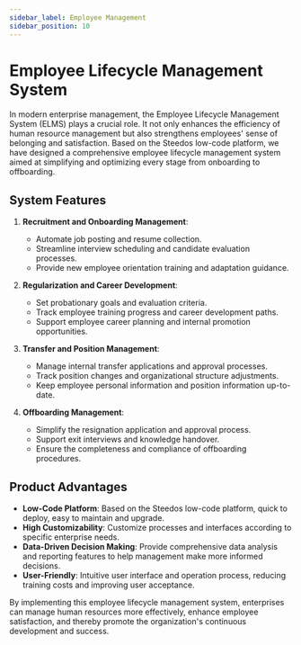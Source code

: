 ```yaml
---
sidebar_label: Employee Management
sidebar_position: 10
---
```


# Employee Lifecycle Management System

In modern enterprise management, the Employee Lifecycle Management System (ELMS) plays a crucial role. It not only enhances the efficiency of human resource management but also strengthens employees' sense of belonging and satisfaction. Based on the Steedos low-code platform, we have designed a comprehensive employee lifecycle management system aimed at simplifying and optimizing every stage from onboarding to offboarding.

## System Features

1. **Recruitment and Onboarding Management**:
   - Automate job posting and resume collection.
   - Streamline interview scheduling and candidate evaluation processes.
   - Provide new employee orientation training and adaptation guidance.

2. **Regularization and Career Development**:
   - Set probationary goals and evaluation criteria.
   - Track employee training progress and career development paths.
   - Support employee career planning and internal promotion opportunities.

3. **Transfer and Position Management**:
   - Manage internal transfer applications and approval processes.
   - Track position changes and organizational structure adjustments.
   - Keep employee personal information and position information up-to-date.

4. **Offboarding Management**:
   - Simplify the resignation application and approval process.
   - Support exit interviews and knowledge handover.
   - Ensure the completeness and compliance of offboarding procedures.

## Product Advantages

- **Low-Code Platform**: Based on the Steedos low-code platform, quick to deploy, easy to maintain and upgrade.
- **High Customizability**: Customize processes and interfaces according to specific enterprise needs.
- **Data-Driven Decision Making**: Provide comprehensive data analysis and reporting features to help management make more informed decisions.
- **User-Friendly**: Intuitive user interface and operation process, reducing training costs and improving user acceptance.

By implementing this employee lifecycle management system, enterprises can manage human resources more effectively, enhance employee satisfaction, and thereby promote the organization's continuous development and success.
